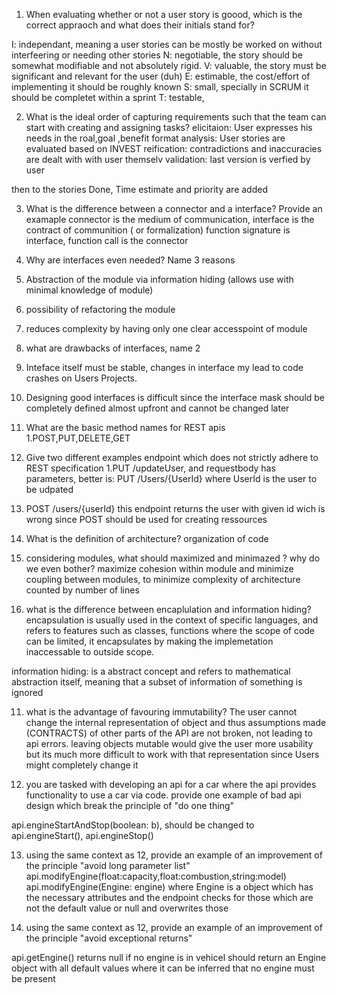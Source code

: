 1. When evaluating whether or not a user story is goood, which is the correct appraoch and what does their initials stand for?

I: independant, meaning a user stories can be mostly be worked on without interfeering or needing other stories
N: negotiable, the story should be somewhat modifiable and not absolutely rigid.
V: valuable, the story must be significant and relevant for the user (duh)
E: estimable, the cost/effort of implementing it should be roughly known
S: small, specially in SCRUM it should be completet within a sprint 
T: testable,


2. What is the ideal order of capturing requirements such that the team can start with creating and assigning tasks?
elicitaion: User expresses his needs in the roal,goal ,benefit format
analysis: User stories are evaluated based on INVEST
reification: contradictions and inaccuracies are dealt with with user themselv
validation: last version is verfied by user

then to the stories Done, Time estimate and priority are added

3. What is the difference between a connector and a interface? Provide an examaple
connector is the medium of communication, interface is the contract of communition ( or formalization)
function signature is interface, function call is the connector

4. Why are interfaces even needed? Name 3 reasons
  1. Abstraction of the module via information hiding (allows use with minimal knowledge of module)
  2. possibility of refactoring the module 
  3. reduces complexity by having only one clear accesspoint of module 

5. what are drawbacks of interfaces, name 2
  1. Inteface itself must be stable, changes in interface my lead to code crashes on Users Projects.
  2. Designing good interfaces is difficult since the interface mask should be completely defined almost upfront and cannot be changed later

6. What are the basic method names for REST apis
  1.POST,PUT,DELETE,GET

7. Give two different examples endpoint which does not strictly adhere to REST specification
  1.PUT /updateUser, and requestbody has parameters, better is:
  PUT /Users/{UserId} where UserId is the user to be udpated 

  2. POST /users/{userId} this endpoint returns the user with given id wich is wrong since POST should be used for creating ressources

8. What is the definition of architecture?
  organization of code

9. considering modules, what should maximized and minimazed ? why do we even bother?
  maximize cohesion within module and minimize coupling between modules, to minimize complexity of architecture counted by number of lines 

10. what is the difference between encaplulation and information hiding?
  encapsulation is usually used in the context of specific languages, and refers to features such as classes, functions where
  the scope of code can be limited, it encapsulates by making the implemetation inaccessable to outside scope.

  information hiding: is a abstract concept and refers to mathematical abstraction itself, meaning that a subset of information of something is 
  ignored

11. what is the advantage of favouring immutability?
  The user cannot change the internal representation of object and thus assumptions made (CONTRACTS) of other parts of the API are not broken, not leading to api errors. leaving objects mutable would give the user more usability but its much more difficult to work with that representation since Users might completely change it 

12. you are tasked with developing an api for a car where the api provides functionality to use a car via code. provide one example of bad api design which break the principle of "do one thing"

  api.engineStartAndStop(boolean: b), should be changed to 
  api.engineStart(), api.engineStop()

13. using the same context as 12, provide an example of an improvement of the principle "avoid long parameter list"
  api.modifyEngine(float:capacity,float:combustion,string:model)
  api.modifyEngine(Engine: engine) where Engine is a object which has the necessary attributes and the endpoint checks for those which are not the default value or null and overwrites those 

13. using the same context as 12, provide an example of an improvement of the principle "avoid exceptional returns"

  api.getEngine() returns null if no engine is in vehicel
  should return an Engine object with all default values where it can be inferred that no engine must be present

